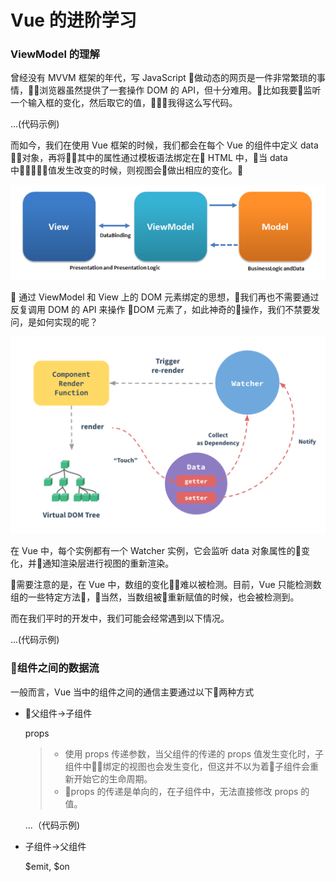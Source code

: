 # Vue 的进阶学习


### ViewModel 的理解



曾经没有 MVVM 框架的年代，写 JavaScript 做动态的网页是一件非常繁琐的事情，浏览器虽然提供了一套操作 DOM 的 API，但十分难用。比如我要监听一个输入框的变化，然后取它的值，我得这么写代码。

...(代码示例)


而如今，我们在使用 Vue 框架的时候，我们都会在每个 Vue 的组件中定义 data 对象，再将其中的属性通过模板语法绑定在 HTML 中，当 data 中值发生改变的时候，则视图会做出相应的变化。

![x](./images/vue/MVVMPattern.png)


通过 ViewModel 和 View 上的 DOM 元素绑定的思想，我们再也不需要通过反复调用 DOM 的 API 来操作 DOM 元素了，如此神奇的操作，我们不禁要发问，是如何实现的呢？

![x](./images/vue/data.png)

在 Vue 中，每个实例都有一个 Watcher 实例，它会监听 data 对象属性的变化，并通知渲染层进行视图的重新渲染。


需要注意的是，在 Vue 中，数组的变化难以被检测。目前，Vue 只能检测数组的一些特定方法，当然，当数组被重新赋值的时候，也会被检测到。

而在我们平时的开发中，我们可能会经常遇到以下情况。

...(代码示例)



### 组件之间的数据流

一般而言，Vue 当中的组件之间的通信主要通过以下两种方式

- 父组件->子组件

  props

  > - 使用 props 传递参数，当父组件的传递的    props 值发生变化时，子组件中绑定的视图也会发生变化，但这并不以为着子组件会重新开始它的生命周期。
  > - props 的传递是单向的，在子组件中，无法直接修改 props 的值。

  ...（代码示例)

- 子组件->父组件

  $emit, $on

